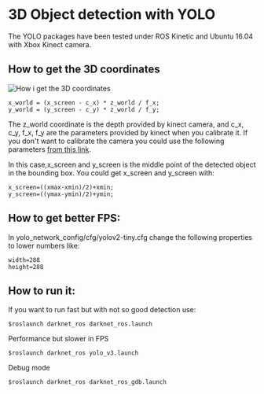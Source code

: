 # 3D Object detection with YOLO

The YOLO packages have been tested under ROS Kinetic and Ubuntu 16.04 with Xbox Kinect camera.

## How to get the 3D coordinates

![How i get the 3D coordinates](img4.png)

	x_world = (x_screen - c_x) * z_world / f_x;
	y_world = (y_screen - c_y) * z_world / f_y;
	
The z_world coordinate is the depth provided by kinect camera, and c_x, c_y, f_x, f_y are the parameters provided by kinect when you calibrate it. If you don't want to calibrate the camera you could use the following parameters [from this link](https://github.com/OpenKinect/libfreenect/blob/master/examples/glpclview.c).

In this case,x_screen and y_screen is the middle point of the detected object in the bounding box.
You could get x_screen and y_screen with:

	x_screen=((xmax-xmin)/2)+xmin;
	y_screen=((ymax-ymin)/2)+ymin;
	
## How to get better FPS:
In yolo_network_config/cfg/yolov2-tiny.cfg change the following properties to lower numbers like:

    width=288
    height=288
	
## How to run it:

If you want to run fast but with not so good detection use:

	$roslaunch darknet_ros darknet_ros.launch
	
Performance but slower in FPS 

	$roslaunch darknet_ros yolo_v3.launch
	
Debug mode

	$roslaunch darknet_ros darknet_ros_gdb.launch
	
